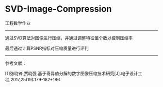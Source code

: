 # SVD-Image-Compression
工程数学作业

-----------------------------------------------------

通过SVD算法对图像进行压缩，并通过调整特征值个数以控制压缩率

最后通过计算PSNR指标对压缩质量进行评判

------------------------------------------------------

参考文献：

[1]张晓锋,贾晓强.基于奇异值分解的数字图像压缩技术研究[J].电子设计工程,2017,25(19):179-182+186.
